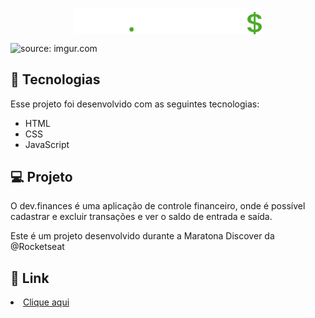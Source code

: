 <p align="center">
  <img align="center" src="./assets/logo.svg" width=300px>
</p>


<img src="https://imgur.com/Ov2Hs4A.png" title="source: imgur.com" />



## 🧪 Tecnologias

Esse projeto foi desenvolvido com as seguintes tecnologias:

<ul>
  <li>HTML</li>
  
  <li>CSS</li>
  
  <li>JavaScript</li>
</ul>

## 💻 Projeto
O dev.finances é uma aplicação de controle financeiro, onde é possível cadastrar e excluir transações e ver o saldo de entrada e saída.

Este é um projeto desenvolvido durante a Maratona Discover da @Rocketseat


## 🔗 Link

<li><a href="https://devfinancedg.vercel.app">Clique aqui</a></li>
